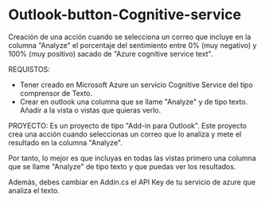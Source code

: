 # Outlook-button-Cognitive-service
Creación de una acción cuando se selecciona un correo que incluye en la columna "Analyze" el porcentaje del sentimiento entre 0% (muy negativo) y 100% (muy positivo) sacado de "Azure cognitive service text".

REQUISTOS:
- Tener creado en Microsoft Azure un servicio Cognitive Service del tipo comprensor de Texto.
- Crear en outlook una columna que se llame "Analyze" y de tipo texto. Añadir a la vista o vistas que quieras verlo.

PROYECTO:
Es un proyecto de tipo "Add-in para Outlook". Este proyecto crea una acción cuando seleccionas un correo que lo analiza y mete el resultado en la columna "Analyze".

Por tanto, lo mejor es que incluyas en todas las vistas primero una columna que se llame "Analyze" de tipo texto y que puedas ver los resultados.

Además, debes cambiar en Addin.cs el API Key de tu servicio de azure que analiza el texto.
